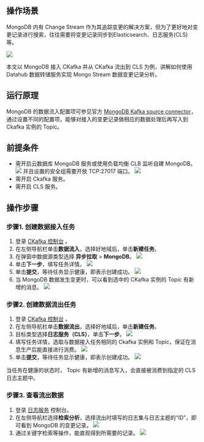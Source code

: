 ## 操作场景

MongoDB 内有 Change Stream 作为其追踪变更的解决方案，但为了更好地对变更记录进行搜索，往往需要将变更记录同步到Elasticsearch、日志服务(CLS) 等。

![](https://qcloudimg.tencent-cloud.cn/raw/cc7562f3306a56debf1748c8b433f88a.png)

本文以 MongoDB 接入 CKafka 并从 CKafka 流出到 CLS 为例，讲解如何使用 Datahub 数据转储服务实现 Mongo Stream 数据变更记录分析。

## 运行原理

MongoDB 的数据流入配置项可参见官方 [MongoDB Kafka source connector](https://docs.mongodb.com/kafka-connector/current/source-connector/)，通过设置不同的配置项，能够对接入的变更记录做相应的数据处理后再写入到 Ckafka 实例的 Topic。

## 前提条件

- 需开启云数据库 MongoDB 服务或使用负载均衡 CLB 监听自建 MongoDB。
![](https://qcloudimg.tencent-cloud.cn/raw/1386958ceb6ad238cde997d2c53eb722.png)
并且设置的安全组需要开放 TCP:27017 端口。
![](https://qcloudimg.tencent-cloud.cn/raw/3a7a7593ecdedf07de2e087d0687d258.png)
- 需开启 Ckafka 服务。
- 需开启 CLS 服务。

## 操作步骤

### 步骤1. 创建数据接入任务

1. 登录 [CKafka 控制台](https://console.cloud.tencent.com/ckafka) 。
2. 在左侧导航栏单击**数据流入**，选择好地域后，单击**新建任务**。
3. 在弹窗中数据源类型选择 **异步拉取** > **MongoDB**。
![](https://qcloudimg.tencent-cloud.cn/raw/2733ca5e5b966bac82f1858962cc960c.png)
4. 单击**下一步**，填写任务详情。
![](https://qcloudimg.tencent-cloud.cn/raw/a5647a8d101714a982858ff81c827f10.png)
5. 单击**提交**，等待任务显示健康，即表示创建成功。
![](https://qcloudimg.tencent-cloud.cn/raw/c3de44cecf13ba331b78914ebb100f53.png)
6. 当 MongoDB 数据发生变更时，可以看到选中的 CKafka 实例的 Topic 有新增的消息。
![](https://qcloudimg.tencent-cloud.cn/raw/94494e70d68682da95a83a3c3f56d124.png)

### 步骤2. 创建数据流出任务

1. 登录 [CKafka 控制台](https://console.cloud.tencent.com/ckafka) 。
2. 在左侧导航栏单击**数据流出**，选择好地域后，单击**新建任务**。
3. 目标类型选择**日志服务（CLS）**，单击**下一步**。
![](https://qcloudimg.tencent-cloud.cn/raw/49edecde6642832c3d7c2d57322ed672.png)
4. 填写任务详情，选取与数据接入任务相同的 Ckafka 实例和 Topic，保证在消息生产后能直接进行消费。
![](https://qcloudimg.tencent-cloud.cn/raw/3d0e8a13995fcd325cf8e32a9b8dbbda.png)
5. 单击**提交**，等待任务显示健康，即表示创建成功。
![](https://qcloudimg.tencent-cloud.cn/raw/8f4ff805167b1b84d7dacc8c8dc4a333.png)
<dx-alert infotype="explain" title="">
当任务在健康的状态时， Topic 有新增的消息写入，会直接被消费到指定的 CLS 日志主题中。
</dx-alert>



### 步骤3. 查看流出数据

1. 登录 [日志服务](https://console.cloud.tencent.com/cls/overview?region=ap-guangzhou) 控制台。
2. 在左侧导航栏选择**检索分析**，选择流出时填写的日志集与日志主题的“ID”，即可看到 MongoDB 的变更记录。
![](https://qcloudimg.tencent-cloud.cn/raw/bb814dba5eac4aa46e9ad3f8732a7951.png)
3. 通过关键字检索等操作，能直观得到所需要的记录。
![](https://qcloudimg.tencent-cloud.cn/raw/f4d1f65187e45a9c40d92f590d192029.png)

